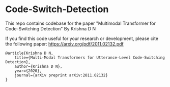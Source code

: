 # Code-Switch-Detection
This repo contains codebase for the paper "Multimodal Transformer for Code-Switching Detection" By Krishna D N

If you find this code useful for your research or development, please cite the following
paper: https://arxiv.org/pdf/2011.02132.pdf

```
@article{Krishna D N,
    title={Multi-Modal Transformers for Utterance-Level Code-Switching Detection},
    author={Krishna D N},
    year={2020},
    journal={arXiv preprint arXiv:2011.02132}
}
```
